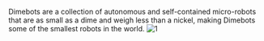 Dimebots are a collection of autonomous and self-contained micro-robots that are as small as a dime and weigh less than a nickel, making Dimebots some of the smallest robots in the world.
![1](https://github.com/dimebots/dimebots/assets/139924965/de232ec9-e8ca-4f49-aed2-1452944a4d0a)
